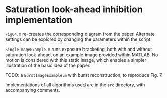 # Saturation look-ahead inhibition implementation

`Fig04.m` re-creates the corresponding diagram from the paper. 
Alternate settings can be explored by changing the parameters within the script.

`SingleImageExample.m` runs exposure bracketing, both with and without saturation look-ahead, on 
an example image provided within MATLAB. No motion is considered with this static image, which 
enables a simpler illustration of the basic idea of the paper.

TODO: a `BurstImageExample.m` with burst reconstruction, to reproduce Fig. 7.

Implementations of all algorithms used are in the `src` directory, with accompanying comments.
